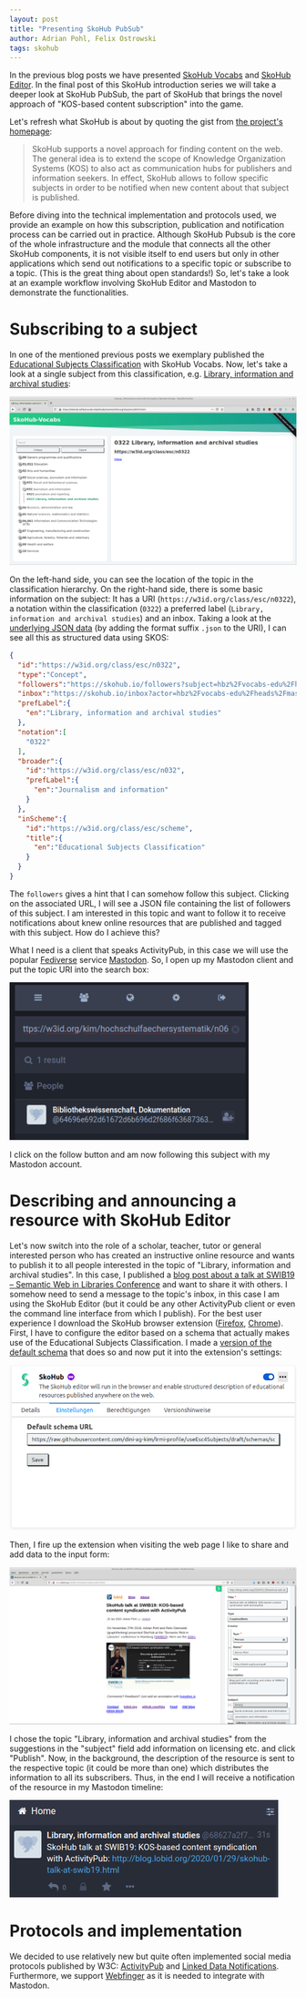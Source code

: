 ```yaml
---
layout: post
title: "Presenting SkoHub PubSub"
author: Adrian Pohl, Felix Ostrowski
tags: skohub
---
```


In the previous blog posts we have presented [SkoHub Vocabs](http://blog.lobid.org/2019/09/27/presenting-skohub-vocabs.html) and [SkoHub Editor](http://blog.lobid.org/2020/03/31/skohub-editor.html). In the final post of this SkoHub introduction series we will take a deeper look at SkoHub PubSub, the part of SkoHub that brings the novel approach of "KOS-based content subscription" into the game.

Let's refresh what SkoHub is about by quoting the gist from [the project's homepage](https://skohub.io/):

> SkoHub supports a novel approach for finding content on the web. The general idea is to extend the scope of Knowledge Organization Systems (KOS) to also act as communication hubs for publishers and information seekers. In effect, SkoHub allows to follow specific subjects in order to be notified when new content about that subject is published. 

Before diving into the technical implementation and protocols used, we provide an example on how this subscription, publication and notification process can be carried out in practice. Although SkoHub Pubsub is the core of the whole infrastructure and the module that connects all the other SkoHub components, it is not visible itself to end users but only in other applications which send out notifications to a specific topic or subscribe to a topic. (This is the great thing about open standards!) So, let's take a look at an example workflow involving SkoHub Editor and Mastodon to demonstrate the functionalities.

# Subscribing to a subject

In one of the mentioned previous posts we exemplary published the [Educational Subjects Classification](https://w3id.org/class/esc/scheme) with SkoHub Vocabs. Now, let's take a look at a single subject from this classification, e.g. [Library, information and archival studies](https://w3id.org/class/esc/n0322):

<img src="/images/skohub-pubsub/concept.png" alt="Screenshot of the HTML version of a SKOS concept published with SkoHub.">

On the left-hand side, you can see the location of the topic in the classification hierarchy. On the right-hand side, there is some basic information on the subject: It has a URI (`https://w3id.org/class/esc/n0322`), a notation within the classification (`0322`) a preferred label (`Library, information and archival studies`) and an inbox. Taking a look at the [underlying JSON data](https://w3id.org/class/esc/n0322.json) (by adding the format suffix `.json` to the URI), I can see all this as structured data using SKOS:

```json
{
  "id":"https://w3id.org/class/esc/n0322",
  "type":"Concept",
  "followers":"https://skohub.io/followers?subject=hbz%2Fvocabs-edu%2Fheads%2Fmaster%2Fw3id.org%2Fclass%2Fesc%2Fn0322",
  "inbox":"https://skohub.io/inbox?actor=hbz%2Fvocabs-edu%2Fheads%2Fmaster%2Fw3id.org%2Fclass%2Fesc%2Fn0322",
  "prefLabel":{
    "en":"Library, information and archival studies"
  },
  "notation":[
    "0322"
  ],
  "broader":{
    "id":"https://w3id.org/class/esc/n032",
    "prefLabel":{
      "en":"Journalism and information"
    }
  },
  "inScheme":{
    "id":"https://w3id.org/class/esc/scheme",
    "title":{
      "en":"Educational Subjects Classification"
    }
  }
}
```

The `followers` gives a hint that I can somehow follow this subject. Clicking on the associated URL, I will see a JSON file containing the list of followers of this subject. I am interested in this topic and want to follow it to receive notifications about knew online resources that are published and tagged with this subject. How do I achieve this?

What I need is a client that speaks ActivityPub, in this case we will use the popular [Fediverse](https://en.wikipedia.org/wiki/Fediverse) service [Mastodon](https://en.wikipedia.org/wiki/Mastodon_(software)). So, I open up my Mastodon client and put the topic URI into the search box:

<img src="/images/skohub-pubsub/subscribe.png" alt="Screenshot of a Mastodon search result for a topic URL with adjacent subscribe button" style="width:420px">

I click on the follow button and am now following this subject with my Mastodon account.

# Describing and announcing a resource with SkoHub Editor

Let's now switch into the role of a scholar, teacher, tutor or general interested person who has created an instructive online resource and wants to publish it to all people interested in the topic of "Library, information and archival studies". In this case, I published a [blog post about a talk at SWIB19 – Semantic Web in Libraries Conference](http://blog.lobid.org/2020/01/29/skohub-talk-at-swib19.html) and want to share it with others. I somehow need to send a message to the topic's inbox, in this case I am using the SkoHub Editor (but it could be any other ActivityPub client or even the command line interface from which I publish). For the best user experience I download the SkoHub browser extension ([Firefox](https://addons.mozilla.org/firefox/addon/skohub-extension/), [Chrome](https://chrome.google.com/webstore/detail/skohub/ghalhmcgaicdcpmdicinaegnoanfmggd)). First, I have to configure the editor based on a schema that actually makes use of the Educational Subjects Classification. I made a [version of the default schema](https://github.com/dini-ag-kim/lrmi-profile/blob/useEsc4Subjects/draft/schemas/schema.json) that does so and now put it into the extension's settings:

<img src="/images/skohub-pubsub/configure-extension.png" alt="Screenshot of how to configure a custom schema in the SkoHub Editor extension for Firefox">

Then, I fire up the extension when visiting the web page I like to share and add data to the input form:

<img src="/images/skohub-pubsub/describing.png" alt="Describing a resource with the SkoHub Editor browser extension">

I chose the topic "Library, information and archival studies" from the suggestions in the "subject" field add information on licensing etc. and click "Publish". Now, in the background, the description of the resource is sent to the respective topic (it could be more than one) which distributes the information to all its subscribers. Thus, in the end I will receive a notification of the resource in my Mastodon timeline:

<img src="/images/skohub-pubsub/toot.png" alt="The toot announcing a resource newly published to a SkoHub topic">

# Protocols and implementation

 We decided to use relatively new but quite often implemented social media protocols published by W3C: [ActivityPub](http://activitypub.rocks/) and [Linked Data Notifications](https://www.w3.org/TR/ldn/). Furthermore, we support [Webfinger](https://docs.joinmastodon.org/spec/webfinger/) as it is needed to integrate with Mastodon.